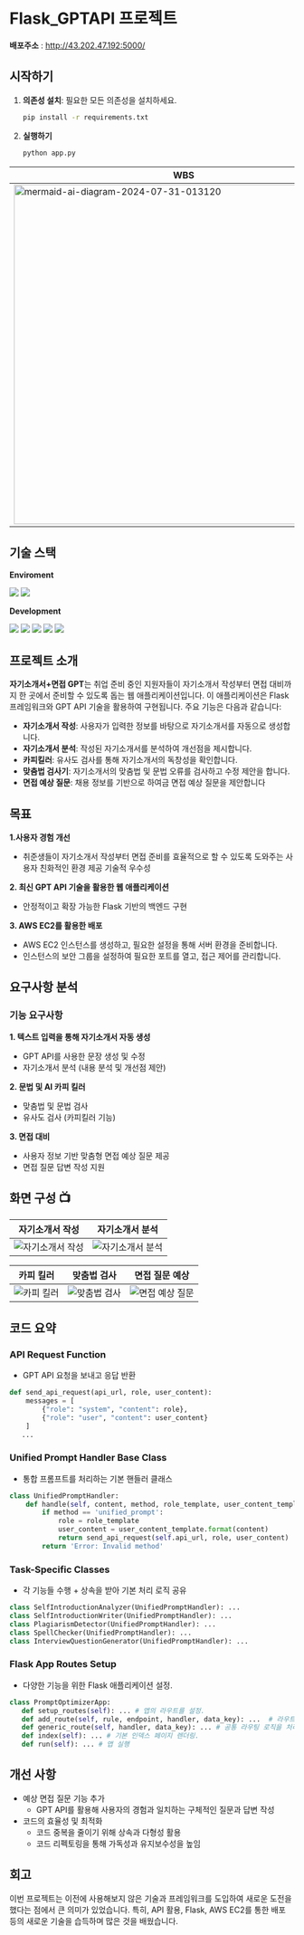 ﻿# Flask_GPTAPI 프로젝트

**배포주소** : http://43.202.47.192:5000/

## 시작하기

1. **의존성 설치**: 필요한 모든 의존성을 설치하세요.
   ```bash
   pip install -r requirements.txt

   ```
2. **실행하기**
   ```bash
   python app.py
   ```

| WBS | WireFrame |
| --- | --- |
| <img src="https://github.com/user-attachments/assets/5cbb9120-3fc8-4315-ad76-a984e5160721" alt="mermaid-ai-diagram-2024-07-31-013120" style="width: 600px;"> | <img src="https://github.com/user-attachments/assets/4cdd0935-f72b-48e1-8f8c-8c2c51627d83" alt="WireFrame" style="width: 300px;"> |



## 기술 스택
**Enviroment**  

<img src="https://img.shields.io/badge/Visual Studio Code-2F80ED?style=for-the-badge&logo=VSC&logoColor=white">  <img src="https://img.shields.io/badge/github-181717?style=for-the-badge&logo=github&logoColor=white">


**Development** 

<img src="https://img.shields.io/badge/html5-E34F26?style=for-the-badge&logo=html5&logoColor=white"> <img src="https://img.shields.io/badge/css3-1572B6?style=for-the-badge&logo=css3&logoColor=white"> <img src="https://img.shields.io/badge/javascript-F7DF1E?style=for-the-badge&logo=javascript&logoColor=white"> <img src="https://img.shields.io/badge/flask-FF9900?style=for-the-badge&logo=flask&logoColor=white"> <img src="https://img.shields.io/badge/amazonec2-000000?style=for-the-badge&logo=amazonec2&logoColor=white"> 


## 프로젝트 소개
**자기소개서+면접 GPT**는 취업 준비 중인 지원자들이 자기소개서 작성부터 면접 대비까지 한 곳에서 준비할 수 있도록 돕는 웹 애플리케이션입니다. 이 애플리케이션은 Flask 프레임워크와 GPT API 기술을 활용하여 구현됩니다. 주요 기능은 다음과 같습니다:

- **자기소개서 작성**: 사용자가 입력한 정보를 바탕으로 자기소개서를 자동으로 생성합니다.
- **자기소개서 분석**: 작성된 자기소개서를 분석하여 개선점을 제시합니다.
- **카피킬러**: 유사도 검사를 통해 자기소개서의 독창성을 확인합니다.
- **맞춤법 검사기**: 자기소개서의 맞춤법 및 문법 오류를 검사하고 수정 제안을 합니다.
- **면접 예상 질문**: 채용 정보를 기반으로 하여금 면접 예상 질문을 제안합니다
  
## 목표
**1.사용자 경험 개선**
   - 취준생들이 자기소개서 작성부터 면접 준비를 효율적으로 할 수 있도록 도와주는 사용자 친화적인 환경 제공 기술적 우수성
     
**2. 최신 GPT API 기술을 활용한 웹 애플리케이션**
   - 안정적이고 확장 가능한 Flask 기반의 백엔드 구현
     
**3. AWS EC2를 활용한 배포**
   - AWS EC2 인스턴스를 생성하고, 필요한 설정을 통해 서버 환경을 준비합니다.
   - 인스턴스의 보안 그룹을 설정하여 필요한 포트를 열고, 접근 제어를 관리합니다.
     
## 요구사항 분석
### 기능 요구사항
**1. 텍스트 입력을 통해 자기소개서 자동 생성**
   - GPT API를 사용한 문장 생성 및 수정
   - 자기소개서 분석 (내용 분석 및 개선점 제안)

**2. 문법 및 AI 카피 킬러**
   - 맞춤법 및 문법 검사 
   - 유사도 검사 (카피킬러 기능)
     
**3. 면접 대비**
   - 사용자 정보 기반 맞춤형 면접 예상 질문 제공
   - 면접 질문 답변 작성 지원



 ## 화면 구성 📺

| 자기소개서 작성 | 자기소개서 분석  |
| --- | --- |
| ![자기소개서 작성](https://github.com/user-attachments/assets/f7caafb8-c0b7-431a-b748-bb69357f1f63) | ![자기소개서 분석](https://github.com/user-attachments/assets/91461315-e3b1-4921-876c-bb20fd74ba28)




| 카피 킬러 | 맞춤법 검사 | 면접 질문 예상 |
| --- | --- | -- |
| ![카피 킬러](https://github.com/user-attachments/assets/c4542b40-5156-4a81-a23f-2c13c6454ed0) | ![맞춤법 검사](https://github.com/user-attachments/assets/7d7fcf30-48f7-4706-ae2b-c6853430045d) | ![면접 예상 질문](https://github.com/user-attachments/assets/4df4b35b-35c2-4ca5-a5d8-b4d8e89e9351)


## 코드 요약
### API Request Function 
- GPT API 요청을 보내고 응답 반환
```python
def send_api_request(api_url, role, user_content): 
    messages = [
        {"role": "system", "content": role},
        {"role": "user", "content": user_content}
    ] 
   ...
```
### Unified Prompt Handler Base Class
- 통합 프롬프트를 처리하는 기본 핸들러 클래스
```python
class UnifiedPromptHandler:
    def handle(self, content, method, role_template, user_content_template):
        if method == 'unified_prompt':
            role = role_template
            user_content = user_content_template.format(content)
            return send_api_request(self.api_url, role, user_content)
        return 'Error: Invalid method'
```
### Task-Specific Classes
- 각 기능들 수행 + 상속을 받아 기본 처리 로직 공유
```python
class SelfIntroductionAnalyzer(UnifiedPromptHandler): ...
class SelfIntroductionWriter(UnifiedPromptHandler): ...
class PlagiarismDetector(UnifiedPromptHandler): ...
class SpellChecker(UnifiedPromptHandler): ...
class InterviewQuestionGenerator(UnifiedPromptHandler): ...
```
### Flask App Routes Setup
- 다양한 기능을 위한 Flask 애플리케이션 설정.
```python
class PromptOptimizerApp: 
   def setup_routes(self): ... # 앱의 라우트를 설정.
   def add_route(self, rule, endpoint, handler, data_key): ...  # 라우트와 핸들러를 추가.
   def generic_route(self, handler, data_key): ... # 공통 라우팅 로직을 처리.
   def index(self): ... # 기본 인덱스 페이지 렌더링.
   def run(self): ... # 앱 실행
```
## 개선 사항
- 예상 면접 질문 기능 추가
   - GPT API를 활용해 사용자의 경험과 일치하는 구체적인 질문과 답변 작성 
- 코드의 효율성 및 최적화
   - 코드 중복을 줄이기 위해 상속과 다형성 활용
   - 코드 리펙토링을 통해 가독성과 유지보수성을 높임

## 회고
이번 프로젝트는 이전에 사용해보지 않은 기술과 프레임워크를 도입하여 새로운 도전을 했다는 점에서 큰 의미가 있었습니다. 
특히, API 활용, Flask, AWS EC2를 통한 배포 등의 새로운 기술을 습득하며 많은 것을 배웠습니다.
